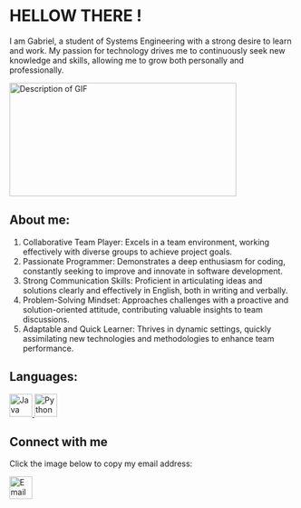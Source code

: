 # HELLOW THERE !

I am Gabriel, a student of Systems Engineering with a strong desire to learn and work. My passion for technology drives me to continuously seek new knowledge and skills, allowing me to grow both personally and professionally.

<img src="https://merida.anahuac.mx/hs-fs/hubfs/apreu/Blog/2019%20Blog%20APREU/APREU%20Blog%20-%20Abril%2019/dribbble-shot_6.gif?width=800&name=dribbble-shot_6.gif" alt="Description of GIF" width="400" height="200">

## About me:

1. Collaborative Team Player: Excels in a team environment, working effectively with diverse groups to achieve project goals.
2. Passionate Programmer: Demonstrates a deep enthusiasm for coding, constantly seeking to improve and innovate in software development.
3. Strong Communication Skills: Proficient in articulating ideas and solutions clearly and effectively in English, both in writing and verbally.
4. Problem-Solving Mindset: Approaches challenges with a proactive and solution-oriented attitude, contributing valuable insights to team discussions.
5. Adaptable and Quick Learner: Thrives in dynamic settings, quickly assimilating new technologies and methodologies to enhance team performance.

## Languages:

<a href="https://getbootstrap.com" target="_blank" rel="noreferrer">
    <img src="https://brandslogos.com/wp-content/uploads/thumbs/java-logo-vector-1.svg" alt="Java" width="40" height="40"/>
</a>
<a href="https://www.cprogramming.com/" target="_blank" rel="noreferrer">
    <img src="https://upload.wikimedia.org/wikipedia/commons/thumb/c/c3/Python-logo-notext.svg/935px-Python-logo-notext.svg.png" alt="Python" width="40" height="40"/>
</a>

## Connect with me

Click the image below to copy my email address:

<a href="gabochack7@gmial.com">
    <img src="https://cdn-icons-png.flaticon.com/512/281/281769.png" alt="Email me" width="40" height="40">
</a>


